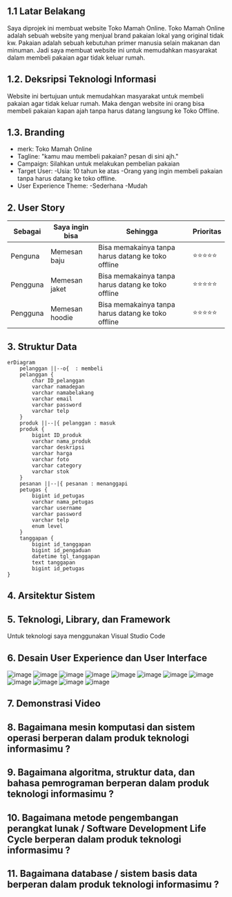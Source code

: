 ## 1.1 Latar Belakang

 Saya diprojek ini membuat website Toko Mamah Online. Toko Mamah Online adalah sebuah website yang menjual brand pakaian lokal yang original tidak kw. Pakaian adalah sebuah kebutuhan primer manusia selain makanan dan minuman. Jadi saya membuat website ini untuk memudahkan masyarakat dalam membeli pakaian agar tidak keluar rumah.

## 1.2. Deksripsi Teknologi Informasi

Website ini bertujuan untuk memudahkan masyarakat untuk membeli pakaian agar tidak keluar rumah. Maka dengan website ini orang bisa membeli pakaian kapan ajah tanpa harus datang langsung ke Toko Offline.

## 1.3. Branding
 - merk: Toko Mamah Online
 - Tagline: "kamu mau membeli pakaian? pesan di sini ajh."
 - Campaign: Silahkan untuk melakukan pembelian pakaian
 - Target User:
    -Usia: 10 tahun ke atas
    -Orang yang ingin membeli pakaian tanpa harus datang ke toko offline.
 - User Experience Theme:
    -Sederhana
    -Mudah
    
## 2. User Story

Sebagai | Saya ingin bisa | Sehingga | Prioritas
---|---|---|---
Penguna | Memesan baju | Bisa memakainya tanpa harus datang ke toko offline | ⭐⭐⭐⭐⭐
Pengguna | Memesan jaket | Bisa memakainya tanpa harus datang ke toko offline | ⭐⭐⭐⭐⭐
Pengguna | Memesan hoodie | Bisa memakainya tanpa harus datang ke toko offline | ⭐⭐⭐⭐⭐

## 3. Struktur Data
```mermaid
erDiagram
    pelanggan ||--o{  : membeli
    pelanggan {
        char ID_pelanggan
        varchar namadepan
        varchar namabelakang
        varchar email
        varchar password
        varchar telp
    }
    produk ||--|{ pelanggan : masuk
    produk {
        bigint ID_produk
        varchar nama_produk
        varchar deskripsi
        varchar harga
        varchar foto
        varchar category
        varchar stok
    }
    pesanan ||--|{ pesanan : menanggapi
    petugas {
        bigint id_petugas
        varchar nama_petugas
        varchar username
        varchar password
        varchar telp
        enum level
    }
    tanggapan {
        bigint id_tanggapan
        bigint id_pengaduan
        datetime tgl_tanggapan
        text tanggapan
        bigint id_petugas
}
```


## 4. Arsitektur Sistem



## 5. Teknologi, Library, dan Framework

Untuk teknologi saya menggunakan Visual Studio Code

## 6. Desain User Experience dan User Interface

![image](https://github.com/BaidhowiAlHuseiniHakiki/BaidhowiAlHuseiniHakiki/assets/144520859/855de87b-de5e-4a78-bbe1-f42040abbf19)
![image](https://github.com/BaidhowiAlHuseiniHakiki/BaidhowiAlHuseiniHakiki/assets/144520859/93746ded-124c-40d6-b7e3-e39af1ce5dc4)
![image](https://github.com/BaidhowiAlHuseiniHakiki/BaidhowiAlHuseiniHakiki/assets/144520859/184dcd30-18a8-4be5-bc3a-e5e072fd40ae)
![image](https://github.com/BaidhowiAlHuseiniHakiki/BaidhowiAlHuseiniHakiki/assets/144520859/6e23896c-1521-4254-ab65-4c6c0c5c123e)
![image](https://github.com/BaidhowiAlHuseiniHakiki/BaidhowiAlHuseiniHakiki/assets/144520859/60316733-2040-4238-94d5-48d4da949c19)
![image](https://github.com/BaidhowiAlHuseiniHakiki/BaidhowiAlHuseiniHakiki/assets/144520859/801a3f00-3754-41f3-9b77-aa9a130610c5)
![image](https://github.com/BaidhowiAlHuseiniHakiki/BaidhowiAlHuseiniHakiki/assets/144520859/43859cd3-18dc-495c-8cc9-9918b2ccf021)
![image](https://github.com/BaidhowiAlHuseiniHakiki/BaidhowiAlHuseiniHakiki/assets/144520859/24322ba1-78fe-4d13-aefe-1c7576d6add3)
![image](https://github.com/BaidhowiAlHuseiniHakiki/BaidhowiAlHuseiniHakiki/assets/144520859/345d4761-973d-405a-8dbd-176e66353884)
![image](https://github.com/BaidhowiAlHuseiniHakiki/BaidhowiAlHuseiniHakiki/assets/144520859/ea2e60e6-88d8-4686-815c-12cff3466578)
![image](https://github.com/BaidhowiAlHuseiniHakiki/BaidhowiAlHuseiniHakiki/assets/144520859/8e88e3c4-ac85-4713-8490-1b679fb71739)
![image](https://github.com/BaidhowiAlHuseiniHakiki/BaidhowiAlHuseiniHakiki/assets/144520859/4dd1c31b-9779-4d2b-a0ce-32b19c856d0d)




## 7. Demonstrasi Video


## 8. Bagaimana mesin komputasi dan sistem operasi berperan dalam produk teknologi informasimu ?


## 9. Bagaimana algoritma, struktur data, dan bahasa pemrograman berperan dalam produk teknologi informasimu ?


## 10. Bagaimana metode pengembangan perangkat lunak / Software Development Life Cycle berperan dalam produk teknologi informasimu ?



## 11. Bagaimana database / sistem basis data berperan dalam produk teknologi informasimu ?


